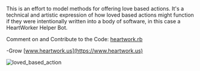 This is an effort to model methods for offering love based actions.
It's a technical and artistic expression of how loved based actions might function if they were intentionally written into a body of software, in this case a HeartWorker Helper Bot.

Comment on and Contribute to the Code:
[heartwork.rb](https://github.com/rolandobrown/heartwork/blob/master/heartwork.rb)

-Grow
[www.heartwork.us](https://www.heartwork.us)

![loved_based_action](https://raw.githubusercontent.com/rolandobrown/heartwork/img/modeling_methods_for_offering_love_based_actions.png?raw=true)
